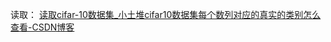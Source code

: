 读取：
[读取cifar-10数据集_小土堆cifar10数据集每个数列对应的真实的类别怎么查看-CSDN博客](https://blog.csdn.net/zhanzi1538/article/details/106878836)
